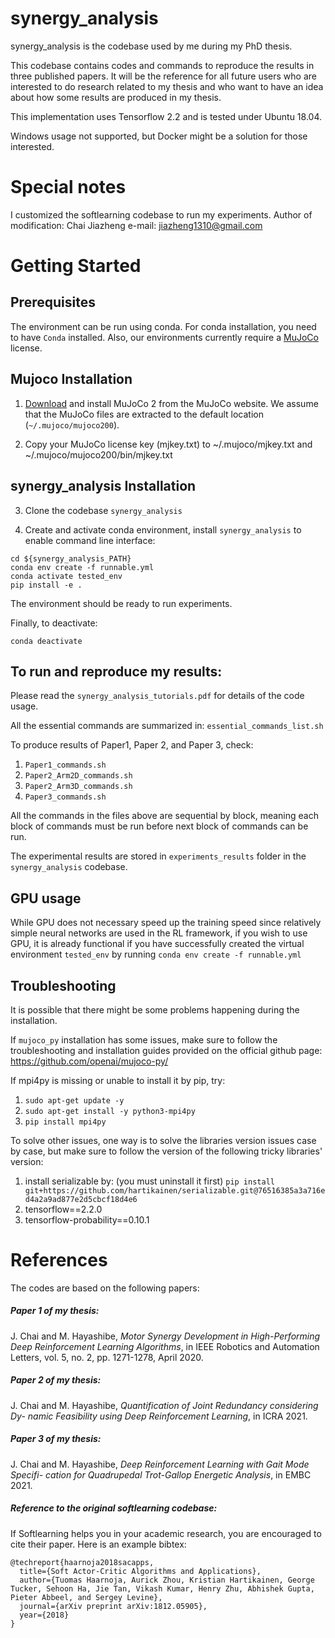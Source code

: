 # synergy_analysis

synergy_analysis is the codebase used by me during my PhD thesis.

This codebase contains codes and commands to reproduce the results in three published papers. It will be the reference for all future users who are interested to do research related to my thesis and who want to have an idea about how some results are produced in my thesis.

This implementation uses Tensorflow 2.2 and is tested under Ubuntu 18.04. 

Windows usage not supported, but Docker might be a solution for those interested. 

# Special notes
I customized the softlearning codebase to run my experiments.
Author of modification: Chai Jiazheng e-mail: jiazheng1310@gmail.com

# Getting Started

## Prerequisites

The environment can be run using conda. For conda installation, you need to have `Conda` installed. 
Also, our environments currently require a [MuJoCo](https://www.roboti.us/license.html) license.

## Mujoco Installation

1. [Download](https://www.roboti.us/index.html) and install MuJoCo 2 from the MuJoCo website. We assume that the MuJoCo files are extracted to the default location (`~/.mujoco/mujoco200`).

2. Copy your MuJoCo license key (mjkey.txt) to ~/.mujoco/mjkey.txt and ~/.mujoco/mujoco200/bin/mjkey.txt

## synergy_analysis Installation
3. Clone the codebase `synergy_analysis`

4. Create and activate conda environment, install `synergy_analysis` to enable command line interface:
```
cd ${synergy_analysis_PATH}
conda env create -f runnable.yml
conda activate tested_env
pip install -e .
```

The environment should be ready to run experiments. 

Finally, to deactivate:
```
conda deactivate
```

## To run and reproduce my results:
Please read the `synergy_analysis_tutorials.pdf` for details of the code usage.

All the essential commands are summarized in:
`essential_commands_list.sh`

To produce results of Paper1, Paper 2, and Paper 3, check:
1) `Paper1_commands.sh`
2) `Paper2_Arm2D_commands.sh`
3) `Paper2_Arm3D_commands.sh`
4) `Paper3_commands.sh`

All the commands in the files above are sequential by block, meaning each block of commands must be run before next block of commands can be run.

The experimental results are stored in `experiments_results` folder in the `synergy_analysis` codebase.

## GPU usage
While GPU does not necessary speed up the training speed since relatively simple neural networks are used in the RL framework, if you wish to use GPU, it is already functional if you have successfully created the virtual environment `tested_env` by running `conda env create -f runnable.yml`

## Troubleshooting 
It is possible that there might be some problems happening during the installation. 

If `mujoco_py` installation has some issues, make sure to follow the troubleshooting and installation guides provided on the official github page:
https://github.com/openai/mujoco-py/

If mpi4py is missing or unable to install it by pip, try:
1)    ```sudo apt-get update -y```
2)    ```sudo apt-get install -y python3-mpi4py```
3)    ```pip install mpi4py```

To solve other issues, one way is to solve the libraries version issues case by case, but make sure to follow the version of the following tricky libraries' version:
1) install serializable by: (you must uninstall it first) 
`pip install git+https://github.com/hartikainen/serializable.git@76516385a3a716ed4a2a9ad877e2d5cbcf18d4e6`
2) tensorflow==2.2.0
3) tensorflow-probability==0.10.1

# References
The codes are based on the following papers:

##### Paper 1 of my thesis:

J. Chai and M. Hayashibe, *Motor Synergy Development in High-Performing Deep
Reinforcement Learning Algorithms*, in IEEE Robotics and Automation Letters,
vol. 5, no. 2, pp. 1271-1278, April 2020.

##### Paper 2 of my thesis:

J. Chai and M. Hayashibe, *Quantification of Joint Redundancy considering Dy-
namic Feasibility using Deep Reinforcement Learning*, in ICRA 2021.

##### Paper 3 of my thesis:

J. Chai and M. Hayashibe, *Deep Reinforcement Learning with Gait Mode Specifi-
cation for Quadrupedal Trot-Gallop Energetic Analysis*, in EMBC 2021.

##### Reference to the original softlearning codebase:
If Softlearning helps you in your academic research, you are encouraged to cite their paper. Here is an example bibtex:
```
@techreport{haarnoja2018sacapps,
  title={Soft Actor-Critic Algorithms and Applications},
  author={Tuomas Haarnoja, Aurick Zhou, Kristian Hartikainen, George Tucker, Sehoon Ha, Jie Tan, Vikash Kumar, Henry Zhu, Abhishek Gupta, Pieter Abbeel, and Sergey Levine},
  journal={arXiv preprint arXiv:1812.05905},
  year={2018}
}
```
